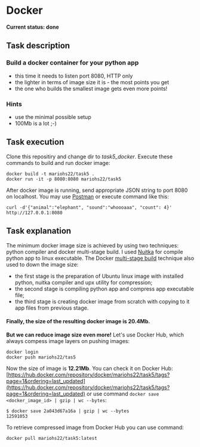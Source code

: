 # Docker

**Current status: done**

## Task description

### Build a docker container for your python app

- this time it needs to listen port 8080, HTTP only
- the lighter in terms of image size it is - the most points you get
- the one who builds the smallest image gets even more points!

### Hints

- use the minimal possible setup
- 100Mb is a lot ;-)

## Task execution

Clone this repositiry and change dir to _task5_docker_. Execute these commands to build and run docker image:

```
docker build -t mariohs22/task5 .
docker run -it -p 8080:8080 mariohs22/task5
```

After docker image is running, send appropriate JSON string to port 8080 on localhost. You may use [Postman](https://www.postman.com/) or execute command like this:

```
curl -d'{"animal":"elephant", "sound":"whoooaaa", "count": 4}' http://127.0.0.1:8080
```

## Task explanation

The minimum docker image size is achieved by using two techniques: python compiler and docker multi-stage build. I used [Nuitka](https://nuitka.net/pages/overview.html) for compile python app to linux executable. The Docker [multi-stage build](https://docs.docker.com/develop/develop-images/multistage-build/) technique also used to down the image size:

- the first stage is the preparation of Ubuntu linux image with installed python, nuitka compiler and upx utility for compression;
- the second stage is compiling python app and compress app executable file;
- the third stage is creating docker image from scratch with copying to it app files from previous stage.

#### Finally, the size of the resulting docker image is **20.4Mb**.

**But we can reduce image size even more!** Let's use Docker Hub, which always compess image layers on pushing images:

```
docker login
docker push mariohs22/tas5
```

Now the size of image is **12.21Mb**. You can check it on Docker Hub: [https://hub.docker.com/repository/docker/mariohs22/task5/tags?page=1&ordering=last_updated](https://hub.docker.com/repository/docker/mariohs22/task5/tags?page=1&ordering=last_updated) or use command `docker save <docker_image_id> | gzip | wc --bytes`:

```
$ docker save 2a043d67a16a | gzip | wc --bytes
12591053
```

To retrieve compressed image from Docker Hub you can use command:

```
docker pull mariohs22/task5:latest
```
